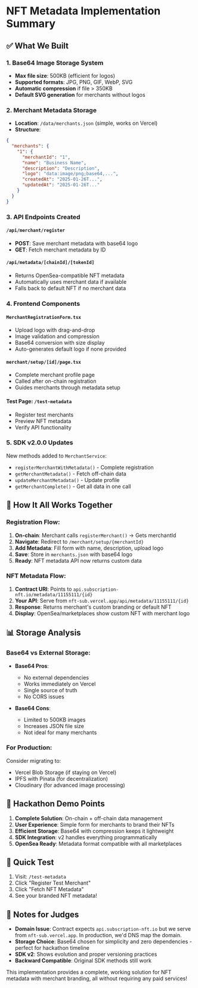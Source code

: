 # NFT Metadata Implementation Summary

## ✅ What We Built

### 1. Base64 Image Storage System
- **Max file size**: 500KB (efficient for logos)
- **Supported formats**: JPG, PNG, GIF, WebP, SVG
- **Automatic compression** if file > 350KB
- **Default SVG generation** for merchants without logos

### 2. Merchant Metadata Storage
- **Location**: `/data/merchants.json` (simple, works on Vercel)
- **Structure**:
```json
{
  "merchants": {
    "1": {
      "merchantId": "1",
      "name": "Business Name",
      "description": "Description",
      "logo": "data:image/png;base64,...",
      "createdAt": "2025-01-26T...",
      "updatedAt": "2025-01-26T..."
    }
  }
}
```

### 3. API Endpoints Created

#### `/api/merchant/register`
- **POST**: Save merchant metadata with base64 logo
- **GET**: Fetch merchant metadata by ID

#### `/api/metadata/[chainId]/[tokenId]`
- Returns OpenSea-compatible NFT metadata
- Automatically uses merchant data if available
- Falls back to default NFT if no merchant data

### 4. Frontend Components

#### `MerchantRegistrationForm.tsx`
- Upload logo with drag-and-drop
- Image validation and compression
- Base64 conversion with size display
- Auto-generates default logo if none provided

#### `merchant/setup/[id]/page.tsx`
- Complete merchant profile page
- Called after on-chain registration
- Guides merchants through metadata setup

#### Test Page: `/test-metadata`
- Register test merchants
- Preview NFT metadata
- Verify API functionality

### 5. SDK v2.0.0 Updates

New methods added to `MerchantService`:
- `registerMerchantWithMetadata()` - Complete registration
- `getMerchantMetadata()` - Fetch off-chain data
- `updateMerchantMetadata()` - Update profile
- `getMerchantComplete()` - Get all data in one call

## 🔗 How It All Works Together

### Registration Flow:
1. **On-chain**: Merchant calls `registerMerchant()` → Gets merchantId
2. **Navigate**: Redirect to `/merchant/setup/{merchantId}`
3. **Add Metadata**: Fill form with name, description, upload logo
4. **Save**: Store in `merchants.json` with base64 logo
5. **Ready**: NFT metadata API now returns custom data

### NFT Metadata Flow:
1. **Contract URI**: Points to `api.subscription-nft.io/metadata/11155111/{id}`
2. **Your API**: Serve from `nft-sub.vercel.app/api/metadata/11155111/{id}`
3. **Response**: Returns merchant's custom branding or default NFT
4. **Display**: OpenSea/marketplaces show custom NFT with merchant logo

## 📊 Storage Analysis

### Base64 vs External Storage:
- **Base64 Pros**: 
  - No external dependencies
  - Works immediately on Vercel
  - Single source of truth
  - No CORS issues

- **Base64 Cons**:
  - Limited to 500KB images
  - Increases JSON file size
  - Not ideal for many merchants

### For Production:
Consider migrating to:
- Vercel Blob Storage (if staying on Vercel)
- IPFS with Pinata (for decentralization)
- Cloudinary (for advanced image processing)

## 🎯 Hackathon Demo Points

1. **Complete Solution**: On-chain + off-chain data management
2. **User Experience**: Simple form for merchants to brand their NFTs
3. **Efficient Storage**: Base64 with compression keeps it lightweight
4. **SDK Integration**: v2 handles everything programmatically
5. **OpenSea Ready**: Metadata format compatible with all marketplaces

## 🚀 Quick Test

1. Visit: `/test-metadata`
2. Click "Register Test Merchant"
3. Click "Fetch NFT Metadata"
4. See your branded NFT metadata!

## 📝 Notes for Judges

- **Domain Issue**: Contract expects `api.subscription-nft.io` but we serve from `nft-sub.vercel.app`. In production, we'd DNS map the domain.
- **Storage Choice**: Base64 chosen for simplicity and zero dependencies - perfect for hackathon timeline
- **SDK v2**: Shows evolution and proper versioning practices
- **Backward Compatible**: Original SDK methods still work

This implementation provides a complete, working solution for NFT metadata with merchant branding, all without requiring any paid services!